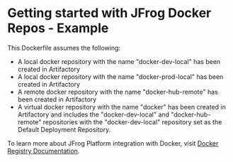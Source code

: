 # Getting started with JFrog Docker Repos - Example

This Dockerfile assumes the following:
* A local docker repository with the name "docker-dev-local" has been created in Artifactory
* A local docker repository with the name "docker-prod-local" has been created in Artifactory
* A remote docker repository with the name "docker-hub-remote" has been created in Artifactory
* A virtual docker repository with the name "docker" has been created in Artifactory and includes the "docker-dev-local" and "docker-hub-remote" repositories with the "docker-dev-local" repository set as the Default Deployment Repository.

To learn more about JFrog Platform integration with Docker, visit [Docker Registry Documentation](https://www.jfrog.com/confluence/display/JFROG/Docker+Registry).
